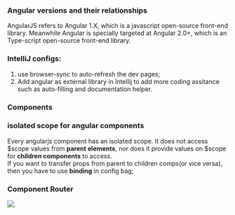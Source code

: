 ### Angular versions and their relationships
AngularJS refers to Angular 1.X, which is a javascript open-source front-end library.
Meanwhile Angular is specially targeted at Angular 2.0+, which is an Type-script open-source front-end library.

### IntelliJ configs: 
1. use browser-sync to auto-refresh the dev pages; 
2. Add angular as external library in Intellij to add more coding assitance such as auto-filling and documentation helper.

### Components

### isolated scope for angular components
Every angularjs component has an isolated scope. It does not access $scope values from **parent elements**, nor does it provide values on $scope for **children components** to access.  
If you want to transfer props from parent to children comps(or vice versa), then you have to use **binding** in config bag;
### Component Router
![](https://docs.angularjs.org/img/guide/component-based-architecture.svg)
